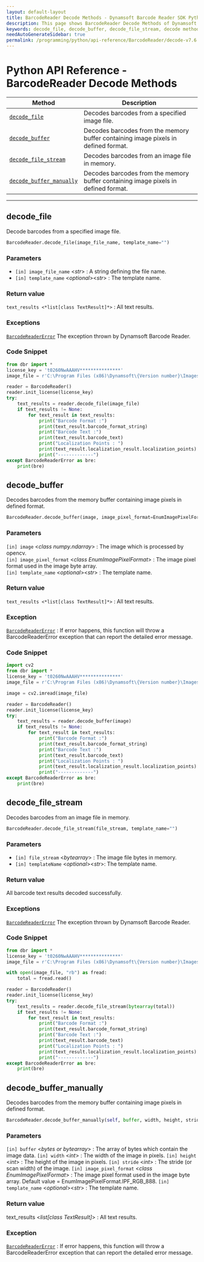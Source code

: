 ```yaml
---
layout: default-layout
title: BarcodeReader Decode Methods - Dynamsoft Barcode Reader SDK Python Edition API Reference
description: This page shows BarcodeReader Decode Methods of Dynamsoft Barcode Reader SDK Python Edition.
keywords: decode_file, decode_buffer, decode_file_stream, decode methods, BarcodeReader, api reference, python
needAutoGenerateSidebar: true
permalink: /programming/python/api-reference/BarcodeReader/decode-v7.6.0.html
---
```



# Python API Reference - BarcodeReader Decode Methods

  | Method               | Description |
  |----------------------|-------------|
  | [`decode_file`](#decode_file) | Decodes barcodes from a specified image file. |
  | [`decode_buffer`](#decode_buffer) | Decodes barcodes from the memory buffer containing image pixels in defined format.  |
  | [`decode_file_stream`](#decode_file_stream) | Decodes barcodes from an image file in memory. |
  | [`decode_buffer_manually`](#decode_buffer_manually) | Decodes barcodes from the memory buffer containing image pixels in defined format. |

  ---

## decode_file

Decode barcodes from a specified image file.

```python
BarcodeReader.decode_file(image_file_name, template_name="")
```

### Parameters

- `[in] image_file_name` <*str*> :	A string defining the file name.   
- `[in] template_name` <*optional*><*str*> : The template name.

### Return value

`text_results <*list[class TextResult]*>` : All text results.

### Exceptions

[`BarcodeReaderError`](../class/BarcodeReaderError.md) The exception thrown by Dynamsoft Barcode Reader.  

### Code Snippet

```python
from dbr import *
license_key = 't0260NwAAAHV***************'
image_file = r'C:\Program Files (x86)\Dynamsoft\{Version number}\Images\AllSupportedBarcodeTypes.tif'

reader = BarcodeReader()
reader.init_license(license_key)
try:
    text_results = reader.decode_file(image_file)
    if text_results != None:
        for text_result in text_results:
            print("Barcode Format :")
            print(text_result.barcode_format_string)
            print("Barcode Text :")
            print(text_result.barcode_text)
            print("Localization Points : ")
            print(text_result.localization_result.localization_points)
            print("-------------")
except BarcodeReaderError as bre:
    print(bre)
```

## decode_buffer

Decodes barcodes from the memory buffer containing image pixels in defined format.   

```python
BarcodeReader.decode_buffer(image, image_pixel_format=EnumImagePixelFormat.IPF_RGB_888, template_name="")
```   
   
### Parameters
`[in] image` <*class numpy.ndarray*> : The image which is processed by opencv.  
`[in] image_pixel_format` <*class EnumImagePixelFormat*> : The image pixel format used in the image byte array.  
`[in] template_name` <*optional*><*str*> : The template name.


### Return value

`text_results <*list[class TextResult]*>` : All text results.

### Exception

[`BarcodeReaderError`](../class/BarcodeReaderError.md) : If error happens, this function will throw a BarcodeReaderError exception that can report the detailed error message.  

### Code Snippet

```python
import cv2
from dbr import *
license_key = 't0260NwAAAHV***************'
image_file = r'C:\Program Files (x86)\Dynamsoft\{Version number}\Images\AllSupportedBarcodeTypes.tif'

image = cv2.imread(image_file)

reader = BarcodeReader()
reader.init_license(license_key)
try:
    text_results = reader.decode_buffer(image)
    if text_results != None:
        for text_result in text_results:
            print("Barcode Format :")
            print(text_result.barcode_format_string)
            print("Barcode Text :")
            print(text_result.barcode_text)
            print("Localization Points : ")
            print(text_result.localization_result.localization_points)
            print("-------------")
except BarcodeReaderError as bre:
    print(bre)
```

## decode_file_stream

Decodes barcodes from an image file in memory.

```python
BarcodeReader.decode_file_stream(file_stream, template_name="")
```

### Parameters

- `[in]	file_stream` <*bytearray*>  : The image file bytes in memory.  
- `[in] templateName` <*optional*><*str*>: The template name.

### Return value

All barcode text results decoded successfully. 

### Exceptions

[`BarcodeReaderError`](../class/BarcodeReaderError.md) The exception thrown by Dynamsoft Barcode Reader.  

### Code Snippet

```python
from dbr import *
license_key = 't0260NwAAAHV***************'
image_file = r'C:\Program Files (x86)\Dynamsoft\{Version number}\Images\AllSupportedBarcodeTypes.tif'

with open(image_file, "rb") as fread:
    total = fread.read()

reader = BarcodeReader()
reader.init_license(license_key)
try:
    text_results = reader.decode_file_stream(bytearray(total))
    if text_results != None:
        for text_result in text_results:
            print("Barcode Format :")
            print(text_result.barcode_format_string)
            print("Barcode Text :")
            print(text_result.barcode_text)
            print("Localization Points : ")
            print(text_result.localization_result.localization_points)
            print("-------------")
except BarcodeReaderError as bre:
    print(bre)
```


## decode_buffer_manually

Decodes barcodes from the memory buffer containing image pixels in defined format.   

```python
BarcodeReader.decode_buffer_manually(self, buffer, width, height, stride, image_pixel_format, template_name="")
```   
   
### Parameters
`[in] buffer` <*bytes or bytearray*> : The array of bytes which contain the image data.
`[in] width` <*int*> : The width of the image in pixels.
`[in] height` <*int*> : The height of the image in pixels.
`[in] stride` <*int*> : The stride (or scan width) of the image.
`[in] image_pixel_format` <*class EnumImagePixelFormat*> : The image pixel format used in the image byte array. Default value = EnumImagePixelFormat.IPF_RGB_888.
`[in] template_name` <*optional*><*str*> : The template name.


### Return value
text_results <*list[class TextResult]*> : All text results.

### Exception
[`BarcodeReaderError`](../class/BarcodeReaderError.md) : If error happens, this function will throw a BarcodeReaderError exception that can report the detailed error message.  
